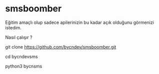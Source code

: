 # smsboomber

Eğitim amaçlı olup sadece apilerinizin bu kadar açık olduğunu görmenizi istedim.

Nasıl çalışır ?

git clone https://github.com/bycndev/smsboomber.git

cd bycndevsms

python3 bycnsms
